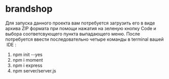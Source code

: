 # brandshop

Для запуска данного проекта вам потребуется загрузить его в виде архива ZIP формата при помощи нажатия на зеленую кнопку Code и выбора соответсвующего пункта выпадающего меню.
После потребуется ввести последовательно четыре команды в terminal вашей  IDE :
1. npm init --yes
2. npm i moment
3. npm i express
4. npm server/server.js
